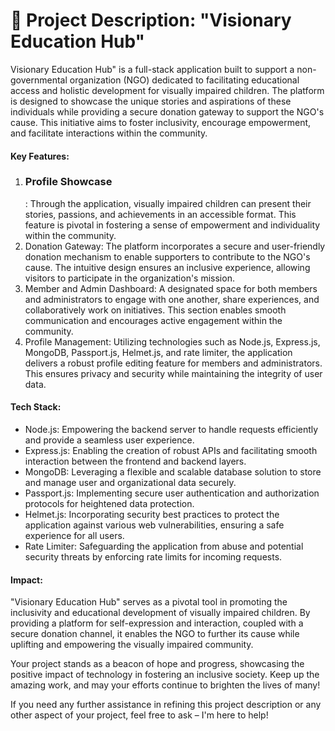 <h1>🌟 Project Description: "Visionary Education Hub"</h1>
<p>Visionary Education Hub" is a full-stack application built to support a non-governmental organization (NGO) dedicated to facilitating educational access and holistic development for visually impaired children. The platform is designed to showcase the unique stories and aspirations of these individuals while providing a secure donation gateway to support the NGO's cause. This initiative aims to foster inclusivity, encourage empowerment, and facilitate interactions within the community.</p>
<h4>Key Features:</h4>
<ol>
    <li> <h3>Profile Showcase</h3>: Through the application, visually impaired children can present their stories, passions, and achievements in an accessible format. This feature is pivotal in fostering a sense of empowerment and individuality within the community.</li>
    <li>Donation Gateway: The platform incorporates a secure and user-friendly donation mechanism to enable supporters to contribute to the NGO's cause. The intuitive design ensures an inclusive experience, allowing visitors to participate in the organization's mission.</li>
    <li>Member and Admin Dashboard: A designated space for both members and administrators to engage with one another, share experiences, and collaboratively work on initiatives. This section enables smooth communication and encourages active engagement within the community.</li>
    <li>Profile Management: Utilizing technologies such as Node.js, Express.js, MongoDB, Passport.js, Helmet.js, and rate limiter, the application delivers a robust profile editing feature for members and administrators. This ensures privacy and security while maintaining the integrity of user data.</li>
</ol>
<h4>Tech Stack:</h4>
<ul>
    <li>Node.js: Empowering the backend server to handle requests efficiently and provide a seamless user experience.</li>
    <li> Express.js: Enabling the creation of robust APIs and facilitating smooth interaction between the frontend and backend layers.</li>
    <li>MongoDB: Leveraging a flexible and scalable database solution to store and manage user and organizational data securely.</li>
    <li> Passport.js: Implementing secure user authentication and authorization protocols for heightened data protection.</li>
    <li>Helmet.js: Incorporating security best practices to protect the application against various web vulnerabilities, ensuring a safe experience for all users.</li>
    <li>Rate Limiter: Safeguarding the application from abuse and potential security threats by enforcing rate limits for incoming requests.</li>
</ul>
<h4>Impact:</h4>
"Visionary Education Hub" serves as a pivotal tool in promoting the inclusivity and educational development of visually impaired children. By providing a platform for self-expression and interaction, coupled with a secure donation channel, it enables the NGO to further its cause while uplifting and empowering the visually impaired community.

Your project stands as a beacon of hope and progress, showcasing the positive impact of technology in fostering an inclusive society. Keep up the amazing work, and may your efforts continue to brighten the lives of many!

If you need any further assistance in refining this project description or any other aspect of your project, feel free to ask – I'm here to help!

